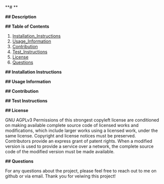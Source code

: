 
  **# **

**## Description**



**## Table of Contents**

1.  [Installation_Instructions](https://github.com/MikChanna/READMEGenerator/blob/master/README.md#installation-instructions)
2.  [Usage_Information](https://github.com/MikChanna/READMEGenerator/blob/master/README.md#usage-information)
3.  [Contribution](https://github.com/MikChanna/READMEGenerator/blob/master/README.md#contribution)
4.  [Test_Instructions](https://github.com/MikChanna/READMEGenerator/blob/master/README.md#test-instructions)
5.  [License](https://github.com/MikChanna/READMEGenerator/blob/master/README.md#license)
6.  [Questions](https://github.com/MikChanna/READMEGenerator/blob/master/README.md#questions)


**## Installation Instructions**



**## Usage Information**



**## Contribution**



**## Test Instructions**



**## License**

GNU AGPLv3
Permissions of this strongest copyleft license are conditioned on making available complete source code of licensed works and modifications, which include larger works using a licensed work, under the same license. Copyright and license notices must be preserved. Contributors provide an express grant of patent rights. When a modified version is used to provide a service over a network, the complete source code of the modified version must be made available.

**## Questions**

For any questions about the project, please feel free to reach out to me on github or via email.  Thank you for veiwing this project!




  